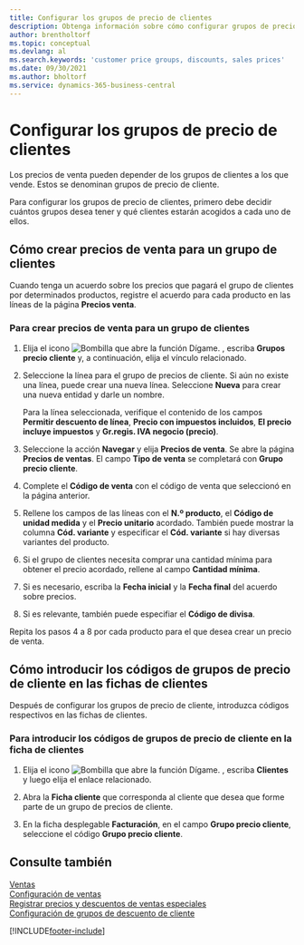 ```yaml
---
title: Configurar los grupos de precio de clientes
description: Obtenga información sobre cómo configurar grupos de precios para clientes y crear precios de venta para esos grupos.
author: brentholtorf
ms.topic: conceptual
ms.devlang: al
ms.search.keywords: 'customer price groups, discounts, sales prices'
ms.date: 09/30/2021
ms.author: bholtorf
ms.service: dynamics-365-business-central
---
```


# Configurar los grupos de precio de clientes
  
Los precios de venta pueden depender de los grupos de clientes a los que vende. Estos se denominan grupos de precio de cliente.

Para configurar los grupos de precio de clientes, primero debe decidir cuántos grupos desea tener y qué clientes estarán acogidos a cada uno de ellos.  

## Cómo crear precios de venta para un grupo de clientes  

Cuando tenga un acuerdo sobre los precios que pagará el grupo de clientes por determinados productos, registre el acuerdo para cada producto en las líneas de la página **Precios venta**.

### Para crear precios de venta para un grupo de clientes

1. Elija el icono ![Bombilla que abre la función Dígame.](media/ui-search/search_small.png "Dígame qué desea hacer") , escriba **Grupos precio cliente** y, a continuación, elija el vínculo relacionado.  

2. Seleccione la línea para el grupo de precios de cliente. Si aún no existe una línea, puede crear una nueva línea. Seleccione **Nueva** para crear una nueva entidad y darle un nombre.  
    
    Para la línea seleccionada, verifique el contenido de los campos **Permitir descuento de línea**, **Precio con impuestos incluidos**, **El precio incluye impuestos** y **Gr.regis. IVA negocio (precio)**. 
  
3. Seleccione la acción **Navegar** y elija **Precios de venta**. Se abre la página **Precios de ventas**. El campo **Tipo de venta** se completará con **Grupo precio cliente**.  
  
4. Complete el **Código de venta** con el código de venta que seleccionó en la página anterior.  
  
5. Rellene los campos de las líneas con el **N.º producto**, el **Código de unidad medida** y el **Precio unitario** acordado. También puede mostrar la columna **Cód. variante** y especificar el **Cód. variante** si hay diversas variantes del producto.  
  
6. Si el grupo de clientes necesita comprar una cantidad mínima para obtener el precio acordado, rellene al campo **Cantidad mínima**.  

7. Si es necesario, escriba la **Fecha inicial** y la **Fecha final** del acuerdo sobre precios.  
  
8. Si es relevante, también puede especifiar el **Código de divisa**.

Repita los pasos 4 a 8 por cada producto para el que desea crear un precio de venta.

## Cómo introducir los códigos de grupos de precio de cliente en las fichas de clientes  

Después de configurar los grupos de precio de cliente, introduzca códigos respectivos en las fichas de clientes.

### Para introducir los códigos de grupos de precio de cliente en la ficha de clientes  

1. Elija el icono ![Bombilla que abre la función Dígame.](media/ui-search/search_small.png "Dígame qué desea hacer") , escriba **Clientes** y luego elija el enlace relacionado.  

2. Abra la **Ficha cliente** que corresponda al cliente que desea que forme parte de un grupo de precios de cliente.  

3. En la ficha desplegable **Facturación**, en el campo **Grupo precio cliente**, seleccione el código **Grupo precio cliente**.  


## Consulte también

[Ventas](sales-manage-sales.md)  
[Configuración de ventas](sales-setup-sales.md)  
[Registrar precios y descuentos de ventas especiales](sales-how-record-sales-price-discount-payment-agreements.md)  
[Configuración de grupos de descuento de cliente](sales-how-to-set-up-customer-discount-groups.md)  

[!INCLUDE[footer-include](includes/footer-banner.md)]
